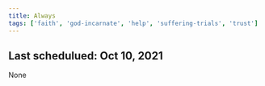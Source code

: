 ```yaml
---
title: Always
tags: ['faith', 'god-incarnate', 'help', 'suffering-trials', 'trust']
---
```


## Last schedulued: Oct 10, 2021          

None
